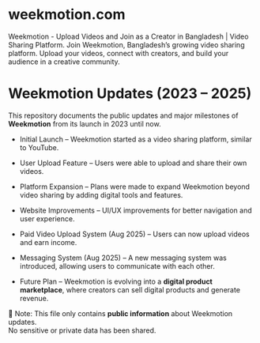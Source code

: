 # weekmotion.com
Weekmotion - Upload Videos and Join as a Creator in Bangladesh | Video Sharing Platform. Join Weekmotion, Bangladesh’s growing video sharing platform. Upload your videos, connect with creators, and build your audience in a creative community.

# Weekmotion Updates (2023 – 2025)

This repository documents the public updates and major milestones of **Weekmotion** from its launch in 2023 until now.

- Initial Launch – Weekmotion started as a video sharing platform, similar to YouTube.  
- User Upload Feature – Users were able to upload and share their own videos.  

- Platform Expansion – Plans were made to expand Weekmotion beyond video sharing by adding digital tools and features.  
- Website Improvements – UI/UX improvements for better navigation and user experience.  

- Paid Video Upload System (Aug 2025) – Users can now upload videos and earn income.  
- Messaging System (Aug 2025) – A new messaging system was introduced, allowing users to communicate with each other.  
- Future Plan – Weekmotion is evolving into a **digital product marketplace**, where creators can sell digital products and generate revenue.  

📌 Note: This file only contains **public information** about Weekmotion updates.  
No sensitive or private data has been shared.  

